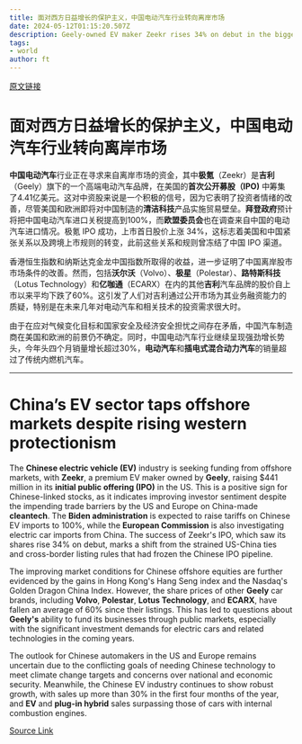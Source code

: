 ```yaml
---
title: 面对西方日益增长的保护主义，中国电动汽车行业转向离岸市场
date: 2024-05-12T01:15:20.507Z
description: Geely-owned EV maker Zeekr rises 34% on debut in the biggest US IPO by a Chinese company in three years
tags: 
- world
author: ft
---
```


[原文链接](https://ft.com/content/c738e26c-ce5b-409c-86b2-39336f893ddc)

# 面对西方日益增长的保护主义，中国电动汽车行业转向离岸市场

**中国电动汽车**行业正在寻求来自离岸市场的资金，其中**极氪**（Zeekr）是**吉利**（Geely）旗下的一个高端电动汽车品牌，在美国的**首次公开募股（IPO)** 中筹集了4.41亿美元。这对中资股来说是一个积极的信号，因为它表明了投资者情绪的改善，尽管美国和欧洲即将对中国制造的**清洁科技**产品实施贸易壁垒。**拜登政府**预计将把中国电动汽车进口关税提高到100%，而**欧盟委员会**也在调查来自中国的电动汽车进口情况。极氪 IPO 成功，上市首日股价上涨 34%，这标志着美国和中国紧张关系以及跨境上市规则的转变，此前这些关系和规则曾冻结了中国 IPO 渠道。

香港恒生指数和纳斯达克金龙中国指数所取得的收益，进一步证明了中国离岸股市市场条件的改善。然而，包括**沃尔沃**（Volvo）、**极星**（Polestar）、**路特斯科技**（Lotus Technology）和**亿咖通**（ECARX）在内的其他**吉利**汽车品牌的股价自上市以来平均下跌了60%。这引发了人们对吉利通过公开市场为其业务融资能力的质疑，特别是在未来几年对电动汽车和相关技术的投资需求很大时。

由于在应对气候变化目标和国家安全及经济安全担忧之间存在矛盾，中国汽车制造商在美国和欧洲的前景仍不确定。同时，中国电动汽车行业继续呈现强劲增长势头，今年头四个月销量增长超过30%，**电动汽车**和**插电式混合动力汽车**的销量超过了传统内燃机汽车。

---

# China’s EV sector taps offshore markets despite rising western protectionism

The **Chinese electric vehicle (EV)** industry is seeking funding from offshore markets, with **Zeekr**, a premium EV maker owned by **Geely**, raising $441 million in its **initial public offering (IPO)** in the US. This is a positive sign for Chinese-linked stocks, as it indicates improving investor sentiment despite the impending trade barriers by the US and Europe on China-made **cleantech**. The **Biden administration** is expected to raise tariffs on Chinese EV imports to 100%, while the **European Commission** is also investigating electric car imports from China. The success of Zeekr's IPO, which saw its shares rise 34% on debut, marks a shift from the strained US-China ties and cross-border listing rules that had frozen the Chinese IPO pipeline. 

The improving market conditions for Chinese offshore equities are further evidenced by the gains in Hong Kong's Hang Seng index and the Nasdaq's Golden Dragon China Index. However, the share prices of other **Geely** car brands, including **Volvo**, **Polestar**, **Lotus Technology**, and **ECARX**, have fallen an average of 60% since their listings. This has led to questions about **Geely's** ability to fund its businesses through public markets, especially with the significant investment demands for electric cars and related technologies in the coming years. 

The outlook for Chinese automakers in the US and Europe remains uncertain due to the conflicting goals of needing Chinese technology to meet climate change targets and concerns over national and economic security. Meanwhile, the Chinese EV industry continues to show robust growth, with sales up more than 30% in the first four months of the year, and **EV** and **plug-in hybrid** sales surpassing those of cars with internal combustion engines.

[Source Link](https://ft.com/content/c738e26c-ce5b-409c-86b2-39336f893ddc)

